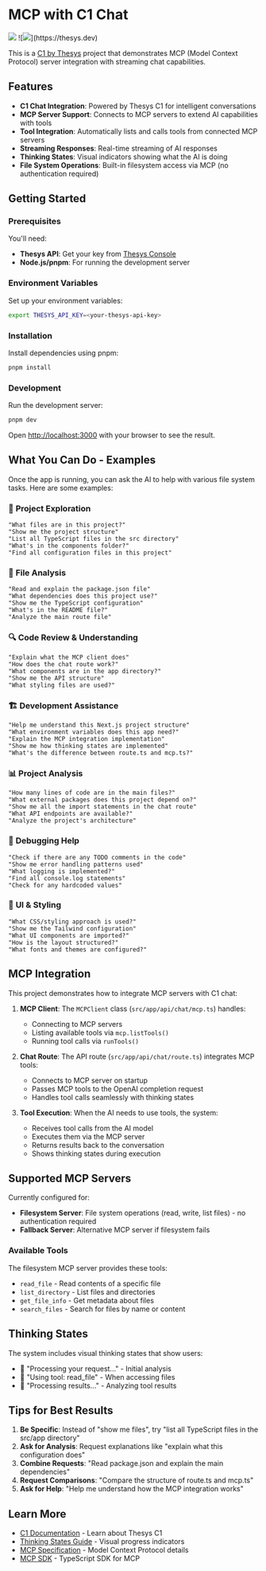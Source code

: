 # MCP with C1 Chat
<img src="https://shawncharles.com/images/CoinGecko.gif"/>
![<img src="https://thesys.dev/c1/readme-badge.svg">](https://thesys.dev)

This is a [C1 by Thesys](https://thesys.dev) project that demonstrates MCP (Model Context Protocol) server integration with streaming chat capabilities.

## Features

- **C1 Chat Integration**: Powered by Thesys C1 for intelligent conversations
- **MCP Server Support**: Connects to MCP servers to extend AI capabilities with tools
- **Tool Integration**: Automatically lists and calls tools from connected MCP servers
- **Streaming Responses**: Real-time streaming of AI responses
- **Thinking States**: Visual indicators showing what the AI is doing
- **File System Operations**: Built-in filesystem access via MCP (no authentication required)

## Getting Started

### Prerequisites

You'll need:
- **Thesys API**: Get your key from [Thesys Console](https://chat.thesys.dev/console/keys)
- **Node.js/pnpm**: For running the development server

### Environment Variables

Set up your environment variables:

```bash
export THESYS_API_KEY=<your-thesys-api-key>
```

### Installation

Install dependencies using pnpm:

```bash
pnpm install
```

### Development

Run the development server:

```bash
pnpm dev
```

Open [http://localhost:3000](http://localhost:3000) with your browser to see the result.

## What You Can Do - Examples

Once the app is running, you can ask the AI to help with various file system tasks. Here are some examples:

### 📁 **Project Exploration**
```
"What files are in this project?"
"Show me the project structure"
"List all TypeScript files in the src directory"
"What's in the components folder?"
"Find all configuration files in this project"
```

### 📄 **File Analysis**
```
"Read and explain the package.json file"
"What dependencies does this project use?"
"Show me the TypeScript configuration"
"What's in the README file?"
"Analyze the main route file"
```

### 🔍 **Code Review & Understanding**
```
"Explain what the MCP client does"
"How does the chat route work?"
"What components are in the app directory?"
"Show me the API structure"
"What styling files are used?"
```

### 🏗️ **Development Assistance**
```
"Help me understand this Next.js project structure"
"What environment variables does this app need?"
"Explain the MCP integration implementation"
"Show me how thinking states are implemented"
"What's the difference between route.ts and mcp.ts?"
```

### 📊 **Project Analysis**
```
"How many lines of code are in the main files?"
"What external packages does this project depend on?"
"Show me all the import statements in the chat route"
"What API endpoints are available?"
"Analyze the project's architecture"
```

### 🐛 **Debugging Help**
```
"Check if there are any TODO comments in the code"
"Show me error handling patterns used"
"What logging is implemented?"
"Find all console.log statements"
"Check for any hardcoded values"
```

### 🎨 **UI & Styling**
```
"What CSS/styling approach is used?"
"Show me the Tailwind configuration"
"What UI components are imported?"
"How is the layout structured?"
"What fonts and themes are configured?"
```

## MCP Integration

This project demonstrates how to integrate MCP servers with C1 chat:

1. **MCP Client**: The `MCPClient` class (`src/app/api/chat/mcp.ts`) handles:
   - Connecting to MCP servers
   - Listing available tools via `mcp.listTools()`
   - Running tool calls via `runTools()`

2. **Chat Route**: The API route (`src/app/api/chat/route.ts`) integrates MCP tools:
   - Connects to MCP server on startup
   - Passes MCP tools to the OpenAI completion request
   - Handles tool calls seamlessly with thinking states

3. **Tool Execution**: When the AI needs to use tools, the system:
   - Receives tool calls from the AI model
   - Executes them via the MCP server
   - Returns results back to the conversation
   - Shows thinking states during execution

## Supported MCP Servers

Currently configured for:
- **Filesystem Server**: File system operations (read, write, list files) - no authentication required
- **Fallback Server**: Alternative MCP server if filesystem fails

### Available Tools

The filesystem MCP server provides these tools:
- `read_file` - Read contents of a specific file
- `list_directory` - List files and directories
- `get_file_info` - Get metadata about files
- `search_files` - Search for files by name or content

## Thinking States

The system includes visual thinking states that show users:
- 💭 "Processing your request..." - Initial analysis
- 💭 "Using tool: read_file" - When accessing files
- 💭 "Processing results..." - Analyzing tool results

## Tips for Best Results

1. **Be Specific**: Instead of "show me files", try "list all TypeScript files in the src/app directory"
2. **Ask for Analysis**: Request explanations like "explain what this configuration does"
3. **Combine Requests**: "Read package.json and explain the main dependencies"
4. **Request Comparisons**: "Compare the structure of route.ts and mcp.ts"
5. **Ask for Help**: "Help me understand how the MCP integration works"

## Learn More

- [C1 Documentation](https://docs.thesys.dev) - Learn about Thesys C1
- [Thinking States Guide](https://docs.thesys.dev/guides/thinking-states) - Visual progress indicators
- [MCP Specification](https://spec.modelcontextprotocol.io/) - Model Context Protocol details
- [MCP SDK](https://github.com/modelcontextprotocol/typescript-sdk) - TypeScript SDK for MCP
